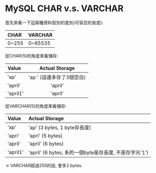 # MySQL CHAR v.s. VARCHAR

首先來看一下這兩種資料型別的差別\(可容忍的長度\):

| CHAR | VARCHAR |
| :--- | :--- |
| 0~255 | 0~65535 |

  
從CHAR\(5\)的角度來看儲存:

| Value | Actual Storage |
| :--- | :---: |
| 'ap' | 'ap   ' \(這邊多存了3個空白\) |
| 'april' | 'april' |
| 'april1' | 'april' |

  
從VARCHAR\(5\)的角度來看儲存:

| Value | Actual Storage |
| :--- | :--- |
| 'ap' | 'ap' \(3 bytes, 1 byte存長度\) |
| 'apri' | 'apri' \(5 bytes\) |
| 'april' | 'april' \(6 bytes\) |
| 'april1' | 'april' \(6 bytes, 多的一個byte是存長度, 不是存字元'1'\) |

-&gt; VARCHAR超過255的話, 會多2 bytes.

